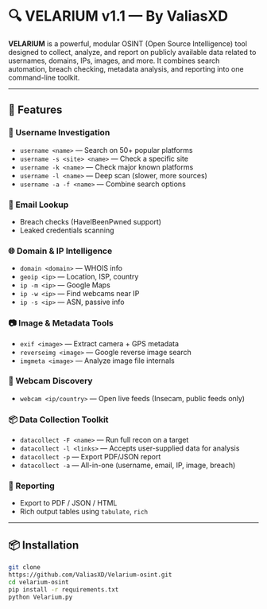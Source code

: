 # 🔍 VELARIUM v1.1 — By ValiasXD

**VELARIUM** is a powerful, modular OSINT (Open Source Intelligence) tool designed to collect, analyze, and report on publicly available data related to usernames, domains, IPs, images, and more. It combines search automation, breach checking, metadata analysis, and reporting into one command-line toolkit.

---

## 🚀 Features

### 👤 Username Investigation
- `username <name>` — Search on 50+ popular platforms  
- `username -s <site> <name>` — Check a specific site  
- `username -k <name>` — Check major known platforms  
- `username -l <name>` — Deep scan (slower, more sources)  
- `username -a -f <name>` — Combine search options  

### 📧 Email Lookup
- Breach checks (HaveIBeenPwned support)  
- Leaked credentials scanning  

### 🌐 Domain & IP Intelligence
- `domain <domain>` — WHOIS info  
- `geoip <ip>` — Location, ISP, country  
- `ip -m <ip>` — Google Maps  
- `ip -w <ip>` — Find webcams near IP  
- `ip -s <ip>` — ASN, passive info  

### 📷 Image & Metadata Tools
- `exif <image>` — Extract camera + GPS metadata  
- `reverseimg <image>` — Google reverse image search  
- `imgmeta <image>` — Analyze image file internals  

### 🎥 Webcam Discovery
- `webcam <ip/country>` — Open live feeds (Insecam, public feeds only)

### 📦 Data Collection Toolkit
- `datacollect -F <name>` — Run full recon on a target  
- `datacollect -l <links>` — Accepts user-supplied data for analysis  
- `datacollect -p` — Export PDF/JSON report  
- `datacollect -a` — All-in-one (username, email, IP, image, breach)
 
### 🧾 Reporting
- Export to PDF / JSON / HTML  
- Rich output tables using `tabulate`, `rich`  

---

## 📦 Installation

```bash
git clone
https://github.com/ValiasXD/Velarium-osint.git 
cd velarium-osint
pip install -r requirements.txt
python Velarium.py 
